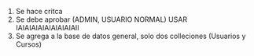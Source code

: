 1) Se hace critca
2) Se debe aprobar (ADMIN, USUARIO NORMAL) USAR IAIAIAIAIAIAIAIAIAII
3) Se agrega a la base de datos general, solo dos colleciones (Usuarios y Cursos) 